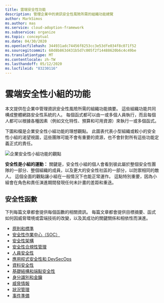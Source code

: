```yaml
---
title: 雲端安全性功能
description: 管理企業中的資訊安全性風險所需的組織功能總覽
author: MarkSimos
ms.author: mas
ms.service: cloud-adoption-framework
ms.subservice: organize
ms.topic: conceptual
ms.date: 04/30/2020
ms.openlocfilehash: 344931adc74456f8253cc3e53dfe034f8c071f52
ms.sourcegitcommit: 60d8b863d431b5d7c005f2f14488620b6c4c49be
ms.translationtype: MT
ms.contentlocale: zh-TW
ms.lasthandoff: 05/12/2020
ms.locfileid: "83230116"
---
```

# <a name="functions-of-a-cloud-security-team"></a>雲端安全性小組的功能

本文提供在企業中管理資訊安全性風險所需的組織功能摘要。 這些組織功能共同構成整體網路安全性系統的人。 每個函式都可以由一或多個人員執行，而且每個人都可以根據各種因素（例如文化特性、預算和可用資源）來執行一或多個函式。

下圖和檔是企業安全性小組功能的理想觀點。 此圖表代表小型組織或較小的安全性小組的渴望視圖，這些團隊可能不會有重要的資源，也不會針對所有這些功能定義正式的責任。

![企業安全性小組功能的觀點](../_images/security/enterprise-security-team.png)

**安全性是小組的運動：** 關鍵是，安全性小組的個人會看到彼此屬於整個安全性團隊的一部分、整個組織的成員，以及更大的安全性社區的一部分，以防禦相同的敵人。 這個全面的觀點讓小組在一般情況下也能正常運作。 這點特別重要，因為小組會在角色和責任演進期間發現任何未計畫的差距和重迭。

## <a name="security-functions"></a>安全性函數

下列每篇文章都會提供每個函數的相關資訊。 每篇文章都會提供目標摘要、函式如何因威脅環境或雲端技術的改變，以及其成功的關鍵關係和相依性而演進。

- [原則和標準](./cloud-security-policy-standards.md)
- [安全性作業中心（SOC）](./cloud-security-operations-center.md)
- [安全性架構](./cloud-security-architecture.md)
- [安全性合規性管理](./cloud-security-compliance-management.md)
- [人員安全性](./cloud-security-people.md)
- [應用程式安全性和 DevSecOps](./cloud-security-apsec-devsecops.md)
- [資料安全性](./cloud-security-data-security.md)
- [基礎結構和端點安全性](./cloud-security-infrastructure-endpoint.md)
- [身分識別和金鑰](./cloud-security-identity-keys.md)
- [威脅情報](./cloud-security-threat-intelligence.md)
- [狀況管理](./cloud-security-posture-management.md)
- [事件準備](./cloud-security-incident-preparation.md)
